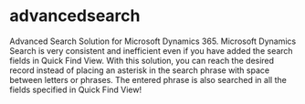 # advancedsearch
Advanced Search Solution for Microsoft Dynamics 365. Microsoft Dynamics Search is very consistent and inefficient even if you have added the search fields in Quick Find View.  With this solution, you can reach the desired record instead of placing an asterisk in the search phrase with space between letters or phrases. The entered phrase is also searched in all the fields specified in Quick Find View!
